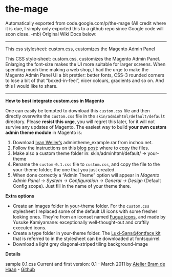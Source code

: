 # the-mage
Automatically exported from code.google.com/p/the-mage (All credit where it is due, I simply only exported this to a github repo since Google code will soon close. -mb) Original Wiki Docs below:

------------------------------------------------------------------------
This css stylesheet: custom.css, customizes the Magento Admin Panel

This CSS style-sheet: custom.css, customizes the Magento Admin Panel. Enlarging the font-size makes the UI more suitable for larger screens. When spending much time making a web shop, I had the urge to make the Magento Admin Panel UI a bit prettier: better fonts, CSS-3 rounded corners to lose a bit of that “boxed-in-feel”, nicer colours, gradients and so on. And this I would like to share.

------------------------------------------------------------------------

<b>How to best integrate custom.css in Magento</b>

One can easily be tempted to download this `custom.css` file and then directly overwrite the `custom.css` file in the `skin/adminhtml/default/default` directory. 
Please <b>resist this urge</b>, you will regret this later, for it will not survive any updates of Magento. 
The easiest way to build <b>your own custom admin theme module</b> in Magento is: 

1. Download <a href="http://inchoo.net/author/weiler/">Ivan Weiler’s</a> admintheme_example.rar from inchoo.net. 
2. Follow the instructions on this <a href="http://inchoo.net/magento/custom-admin-theme-in-magento/">blog post</a>: where to copy the files. 
3. Make also a custom theme folder in: skin/adminhtml/default/ -> your-theme 
4. Rename the `custom-0.1.css` file to `custom.css`, and copy the file to the your-theme folder; the one that you just created. 
5. When done correctly a “Admin Theme” option will appear in <i>Magento Admin Panel -> System -> Configuration -> General -> Design</i> (Default Config scope). Just fill in the name of your theme there.

<b>Extra options</b>

- Create an images folder in your-theme folder. For the `custom.css` stylesheet I replaced some of the default UI icons with some fresher looking ones. They're from an iconset named <a href="http://p.yusukekamiyamane.com/">Fugue icons</a>, and made by Yusuke Kamiyamane: exceptionally well-thought-out and craftily executed icons.
- Create a type folder in your-theme folder. The <a href="http://www.fontsquirrel.com/fonts/Luxi-Sans">Luxi-Sans@fontface kit</a> that is referred to in the stylesheet can be downloaded at fontsquirrel.
- Download a light grey diagonal-striped tiling background-image

<b>Details</b>

sample 0.1.css Current and first version: 0.1 - March 2011 by <a href="http://atelierbramdehaan.nl/">Atelier Bram de Haan</a> - <a href="https://github.com/atelierbram">Github</a>
